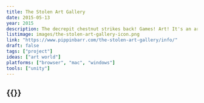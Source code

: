 ```yaml
---
title: The Stolen Art Gallery
date: 2015-05-13
year: 2015
description: The decrepit chestnut strikes back! Games! Art! It's an art gallery so it's art! But there's no art in it so it isn't! But maybe that's art so it is! But it's a videogame so it isn't'! But everything is different now so it is!
listimage: images/the-stolen-art-gallery-icon.png
link: "https://www.pippinbarr.com/the-stolen-art-gallery/info/"
draft: false
tags: ["project"]
ideas: ["art world"]
platforms: ["browser", "mac", "windows"]
tools: ["unity"]
---
```


## {{<param title >}}
